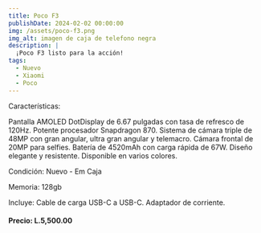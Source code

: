 ```yaml
---
title: Poco F3
publishDate: 2024-02-02 00:00:00
img: /assets/poco-f3.png
img_alt: imagen de caja de telefono negra
description: |
  ¡Poco F3 listo para la acción!
tags:
  - Nuevo
  - Xiaomi
  - Poco
---
```


Características:

Pantalla AMOLED DotDisplay de 6.67 pulgadas con tasa de refresco de 120Hz.
Potente procesador Snapdragon 870.
Sistema de cámara triple de 48MP con gran angular, ultra gran angular y telemacro.
Cámara frontal de 20MP para selfies.
Batería de 4520mAh con carga rápida de 67W.
Diseño elegante y resistente.
Disponible en varios colores.

Condición:
Nuevo - Em Caja

Memoria:
128gb

Incluye:
Cable de carga USB-C a USB-C.
Adaptador de corriente.

#### Precio: L.5,500.00
